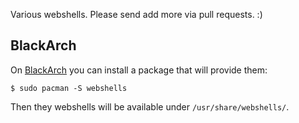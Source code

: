 Various webshells. Please send add more via pull requests. :)

## BlackArch

On [BlackArch](https://github.com/BlackArch/blackarch) you can install a package that will provide them:

```
$ sudo pacman -S webshells
```

Then they webshells will be available under `/usr/share/webshells/`.

